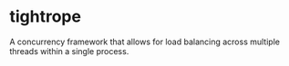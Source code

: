 # tightrope
A concurrency framework that allows for load balancing across multiple threads within a single process.
